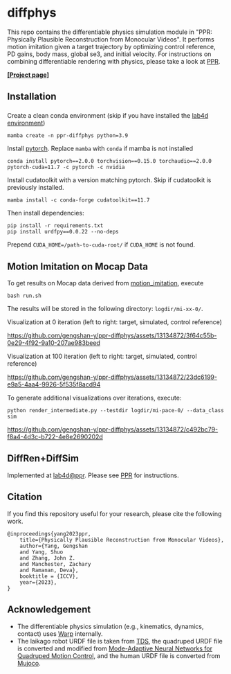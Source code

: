 # diffphys

This repo contains the differentiable physics simulation module in "PPR: Physically Plausible Reconstruction from Monocular Videos". 
It performs motion imitation given a target trajectory by optimizing control reference, PD gains, body mass, global se3, and initial velocity. For instructions on combining differentiable rendering with physics, please take a look at [PPR](https://github.com/gengshan-y/ppr).

**[[Project page]](https://gengshan-y.github.io/ppr/)**

## Installation

### 
Create a clean conda environment (skip if you have installed the [lab4d environment](https://lab4d-org.github.io/lab4d/get_started/))
```
mamba create -n ppr-diffphys python=3.9
```

Install [pytorch](https://pytorch.org/get-started/locally/). Replace `mamba` with `conda` if mamba is not installed
```
conda install pytorch==2.0.0 torchvision==0.15.0 torchaudio==2.0.0 pytorch-cuda=11.7 -c pytorch -c nvidia
```

Install cudatoolkit with a version matching pytorch. Skip if cudatoolkit is previously installed.
```
mamba install -c conda-forge cudatoolkit==11.7
```

Then install dependencies:
```
pip install -r requirements.txt
pip install urdfpy==0.0.22 --no-deps
```
Prepend `CUDA_HOME=/path-to-cuda-root/` if `CUDA_HOME` is not found.

## Motion Imitation on Mocap Data

To get results on Mocap data derived from [motion_imitation](https://github.com/erwincoumans/motion_imitation), execute
```
bash run.sh
```
The results will be stored in the following directory: `logdir/mi-xx-0/`.

Visualization at 0 iteration (left to right: target, simulated, control reference)

https://github.com/gengshan-y/ppr-diffphys/assets/13134872/3f64c55b-0e29-4f92-9a10-207ae983beed

Visualization at 100 iteration (left to right: target, simulated, control reference)

https://github.com/gengshan-y/ppr-diffphys/assets/13134872/23dc6199-e9a5-4aa4-9926-5f535f8acd94

To generate additional visualizations over iterations, execute:
```
python render_intermediate.py --testdir logdir/mi-pace-0/ --data_class sim
```
https://github.com/gengshan-y/ppr-diffphys/assets/13134872/c492bc79-f8a4-4d3c-b722-4e8e2690202d




## DiffRen+DiffSim
Implemented at [lab4d@ppr](https://github.com/lab4d-org/lab4d/tree/ppr). Please see [PPR](https://github.com/gengshan-y/ppr) for instructions.

## Citation

If you find this repository useful for your research, please cite the following work.
```
@inproceedings{yang2023ppr,
	title={Physically Plausible Reconstruction from Monocular Videos},
	author={Yang, Gengshan
	and Yang, Shuo
	and Zhang, John Z.
	and Manchester, Zachary
	and Ramanan, Deva},
	booktitle = {ICCV},
	year={2023},
}
```

## Acknowledgement
- The differentiable physics simulation (e.g., kinematics, dynamics, contact) uses [Warp](https://github.com/NVIDIA/warp) internally. 
- The laikago robot URDF file is taken from [TDS](https://github.com/erwincoumans/tiny-differentiable-simulator), the quadruped URDF file is converted and modified from [Mode-Adaptive Neural Networks for Quadruped Motion Control](https://github.com/sebastianstarke/AI4Animation/tree/master/AI4Animation/SIGGRAPH_2018#mode-adaptive-neural-networks-for-quadruped-motion-control), and the human URDF file is converted from [Mujoco](https://mujoco.org/).
